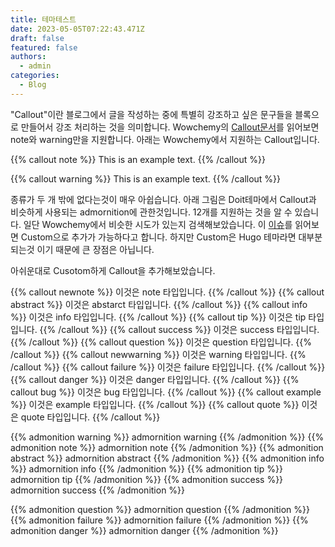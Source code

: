 ```yaml
---
title: 테마테스트
date: 2023-05-05T07:22:43.471Z
draft: false
featured: false
authors:
  - admin
categories:
  - Blog
---
```



"Callout"이란 블로그에서 글을 작성하는 중에 특별히 강조하고 싶은 문구들을 블록으로 만들어서 강조 처리하는 것을 의미합니다.
Wowchemy의 [Callout문서](https://wowchemy.com/docs/content/writing-markdown-latex/#callouts)를 읽어보면 note와 warning만을 지원합니다.
아래는 Wowchemy에서 지원하는 Callout입니다.

{{% callout note %}}
This is an example text.
{{% /callout %}}

{{% callout warning %}}
This is an example text.
{{% /callout %}}

종류가 두 개 밖에 없다는것이 매우 아쉽습니다. 아래 그림은 Doit테마에서 Callout과 비슷하게 사용되는 admornition에  관한것입니다. 12개를 지원하는 것을 알 수 있습니다.
일단 Wowchemy에서 비슷한 시도가 있는지 검색해보았습니다. 이 [이슈](https://github.com/wowchemy/wowchemy-hugo-themes/issues/1698#issuecomment-637773325)를 읽어보면 Custom으로 추가가 가능하다고 합니다.
하지만 Custom은 Hugo 테마라면 대부분 되는것 이기 때문에 큰 장점은 아닙니다.

아쉬운대로 Cusotom하게 Callout을 추가해보았습니다. 

{{% callout newnote %}}
이것은 note 타입입니다.
{{% /callout %}}
{{% callout abstract %}}
이것은 abstarct 타입입니다.
{{% /callout %}}
{{% callout info %}}
이것은 info 타입입니다.
{{% /callout %}}
{{% callout tip %}}
이것은 tip 타입입니다.
{{% /callout %}}
{{% callout success %}}
이것은 success 타입입니다.
{{% /callout %}}
{{% callout question %}}
이것은 question 타입입니다.
{{% /callout %}}
{{% callout newwarning %}}
이것은 warning 타입입니다.
{{% /callout %}}
{{% callout failure %}}
이것은 failure 타입입니다.
{{% /callout %}}
{{% callout danger %}}
이것은 danger 타입입니다.
{{% /callout %}}
{{% callout  bug %}}
이것은 bug 타입입니다.
{{% /callout %}}
{{% callout example %}}
이것은 example 타입입니다.
{{% /callout %}}
{{% callout quote %}}
이것은 quote 타입입니다.
{{% /callout %}}



{{% admonition warning %}}
admornition warning
{{% /admonition %}}
{{% admonition note %}}
admornition note
{{% /admonition %}}
{{% admonition abstract %}}
admornition abstract
{{% /admonition %}}
{{% admonition info %}}
admornition info
{{% /admonition %}}
{{% admonition tip %}}
admornition tip
{{% /admonition %}}
{{% admonition success %}}
admornition success
{{% /admonition %}}

{{% admonition question %}}
admornition question
{{% /admonition %}}
{{% admonition failure %}}
admornition failure
{{% /admonition %}}
{{% admonition danger %}}
admornition danger
{{% /admonition %}}
